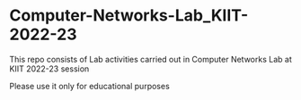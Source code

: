# Computer-Networks-Lab_KIIT-2022-23
This repo consists of Lab activities carried out in Computer Networks Lab at KIIT 2022-23 session

Please use it only for educational purposes
